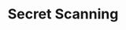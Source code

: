 ---
title: Secret Scanning
desc: Enhance data protection by scanning and securing repositories for sensitive information and potential leaks.
img: public/images/features/2.svg
---